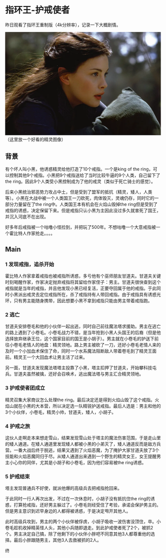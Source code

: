 # 指环王-护戒使者

昨日观看了指环王重制版（4k分辨率），记录一下大概剧情。

![plmm](./p2152095666.webp)
（这里放一个好看的精灵图像）
## 背景

有个坏人叫小黑，他诱惑精灵给他打造了10个戒指。一个是king of the ring，可以控制其他9个戒指。小黑把9个戒指送给了当时比较牛逼的9个人类，自己留下了the ring。因此9个人类受小黑控制成为了他的戒灵（类似于死亡骑士的感觉）。

后来小黑统治邪恶势力攻占中土，但是受到了盟军的抵抗（精灵，矮人，人类等）。小黑在大战中被一个人类国王一刀砍死，肉体毁灭，灵魂仍存，同时它的一部分力量留在了the ring中。人类国王本有机会在火焰山毁掉the ring但是受到了戒指的诱惑，决定保留下来。但是戒指只认小黑为主因此没过多久就害死了国王，并沉入河底不在出现。

好多年后戒指被一个咕噜小怪捡到，并把玩了500年。不想咕噜一个大意戒指被一个霍比特人作家抢走。。。。

## Main

### 1 发现戒指，追杀开始

霍比特人作家拿着戒指也被戒指所诱惑，多亏他有个巫师朋友甘道夫。甘道夫关键时刻喝醒作家，作家决定抛弃戒指将其留给作家侄子：男主。甘道夫很快查到这个戒指就是当年的戒指，并且他发现小黑已经复活，正要夺回属于他的戒指。于此同时小黑派出戒灵去定位戒指所在，杀了戒指持有人带回戒指。由于戒指具有诱惑光环，只有男主能随身携带，因此想要小黑不拿到戒指只能由男主带着戒指跑。

### 2 逃亡

甘道夫安排卷毛和他的小伙伴一起出逃，同时自己前往魔法塔求援助。男主在逃亡的路上遇到了小卷毛。小卷毛战力不错，是当年抢到小黑人头国王的后裔（但是他选择放弃继承王位，这个国家目前的国王是小胡子）。男主就在小卷毛的护送下前往小卷毛老情人的地盘：精灵领地。路上男主被砍了一刀，还好小卷毛老情人来的及时一个小加血术保住了命，同时一个水系魔法阻断敌人带着卷毛到了精灵王面前。精灵王一个大回血术让男主活了过来。

另一面，甘道夫发现魔法塔塔主投靠了小黑，塔主扣押了甘道夫，开始攀科技屯兵。甘道夫虽然被擒，还好会召唤术，逃出魔法塔与男主汇合精灵领地。

### 3 护戒使者团成立

精灵召集大家商议怎么处理the ring。最后决定还是得到火焰山毁了这个戒指。火焰山就在小黑的大本营，所以决定选一队精锐护送戒指。最后人选是：男主和他的3个小伙伴，小卷毛，精灵小帅，甘道夫，矮人，小胡子。

### 4 护戒之旅

这伙人走啊走本来想走雪山，结果发现雪山处于塔主的魔法伤害范围，于是走山里的矮人通道。在矮人通道里发现矮人都被小黑的小弟灭了，矮人通道反而是敌方兵营。一番大战后终于脱逃，结果又遇到了火焰恶魔，为了掩护大家甘道夫放了3个技能和火焰恶魔同归于尽。从矮人通道出来遇到一个野生的精灵女王，女王提醒男主小心你的同伴，尤其是小胡子和小卷毛，因为他们容易被the ring诱惑。

### 5 护戒结束

塔主发现普通兵不好使，就派他爆的高级兵去把戒指抢回来。

于此同时一行人再次出发，不过在一次休息时，小胡子没有抵抗住the ring的诱惑，打算抢戒指，还好男主躲过了。小卷毛则经受住了考验，承诺会保护男主的。但是男主意识到迟早身边的人都得被诱惑，于是决定甩开其他人。

此时高级兵攻到，男主的两个小伙伴被俘虏，小胡子吸收一波伤害没顶住，卒。小卷毛趁机收掉精英怪人头，其他小兵随即退走。到此护戒使者死了2个，被抓2个。男主决定自己搞，除了他剩下的小伙伴小胖吧不同意其他3人都尊重他的选择。最后小胖跟随男主，其他3人去救被抓的2人。

终
